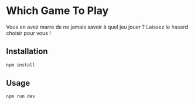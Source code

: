 # Which Game To Play

Vous en avez marre de ne jamais savoir à quel jeu jouer ?
Laissez le hasard choisir pour vous !


## Installation

```bash
npm install
```

## Usage

```bash
npm run dev
```